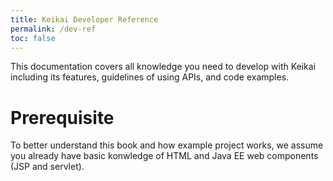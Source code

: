 ```yaml
---
title: Keikai Developer Reference
permalink: /dev-ref
toc: false
---
```


This documentation covers all knowledge you need to develop with Keikai including its features, guidelines of using APIs, and code examples.

# Prerequisite
To better understand this book and how example project works, we assume you already have basic konwledge of HTML and Java EE web components (JSP and servlet).

